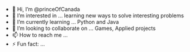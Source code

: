 - 👋 Hi, I’m @princeOfCanada
- 👀 I’m interested in ... learning new ways to solve interesting problems
- 🌱 I’m currently learning ... Python and Java
- 💞️ I’m looking to collaborate on ... Games, Applied projects
- 📫 How to reach me ... 
- ⚡ Fun fact: ...

<!---
princeOfCanada/princeOfCanada is a ✨ special ✨ repository because its `README.md` (this file) appears on your GitHub profile.
You can click the Preview link to take a look at your changes.
--->
